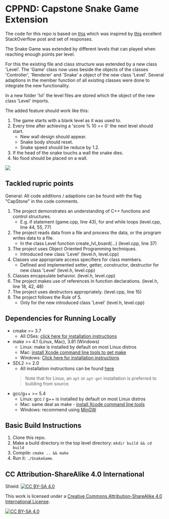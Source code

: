 # CPPND: Capstone Snake Game Extension

The code for this repo is based on [this](https://github.com/udacity/CppND-Capstone-Snake-Game) which was inspired by [this](https://codereview.stackexchange.com/questions/212296/snake-game-in-c-with-sdl) excellent StackOverflow post and set of responses.

The Snake Game was extended by different levels that can played when reaching enough points per level.

For this the existing file and class structure was extended by a new class 'Level'.
The 'Game' class now uses beside the objects of the classes 'Controller', 'Renderer' and 'Snake' a object of the new class 'Level'.
Several adaptions in the member function of all existing classes were done to integrate the new functionality.

In a new folder 'lvl' the level files are stored which the object of the new class 'Level' imports.

The added feature should work like this:

1. The game starts with a blank level as it was used to.
2. Every time after achieving a 'score % 10 == 0'  the next level should start.
    * New wall design should appear.
    * Snake body should reset.
    * Snake speed should be reduce by 1.2.
3. If the head of the snake touchs a wall the snake dies.
4. No food should be placed on a wall.

<img src="snake_game.gif"/>

## Tackled rupric points

General: All code additions / adaptions can be found with the flag "CapStone" in the code comments.

1. The project demonstrates an understanding of C++ functions and control structures.
    * E.g. if statement (game.cpp, line 43), for and while loops (level.cpp, line 44, 55, 77)
2. The project reads data from a file and process the data, or the program writes data to a file.
    * In the class Level function create_lvl_board(...) (level.cpp, line 37)
3. The project uses Object Oriented Programming techniques.
    * Introduced new class 'Level' (level.h, level.cpp)
4. Classes use appropriate access specifiers for class members.
    * Defined and implemented setter, getter, constructor, destructor for new class 'Level' (level.h, level.cpp)
5. Classes encapsulate behavior. (level.h, level.cpp)
6. The project makes use of references in function declarations. (level.h, line 18, 42, 48)
7. The project uses destructors appropriately. (level.cpp, line 15)
8. The project follows the Rule of 5.
    * Only for the new introduced class 'Level' (level.h, level.cpp)

## Dependencies for Running Locally
* cmake >= 3.7
  * All OSes: [click here for installation instructions](https://cmake.org/install/)
* make >= 4.1 (Linux, Mac), 3.81 (Windows)
  * Linux: make is installed by default on most Linux distros
  * Mac: [install Xcode command line tools to get make](https://developer.apple.com/xcode/features/)
  * Windows: [Click here for installation instructions](http://gnuwin32.sourceforge.net/packages/make.htm)
* SDL2 >= 2.0
  * All installation instructions can be found [here](https://wiki.libsdl.org/Installation)
  >Note that for Linux, an `apt` or `apt-get` installation is preferred to building from source.
* gcc/g++ >= 5.4
  * Linux: gcc / g++ is installed by default on most Linux distros
  * Mac: same deal as make - [install Xcode command line tools](https://developer.apple.com/xcode/features/)
  * Windows: recommend using [MinGW](http://www.mingw.org/)

## Basic Build Instructions

1. Clone this repo.
2. Make a build directory in the top level directory: `mkdir build && cd build`
3. Compile: `cmake .. && make`
4. Run it: `./SnakeGame`.

## CC Attribution-ShareAlike 4.0 International

Shield: [![CC BY-SA 4.0][cc-by-sa-shield]][cc-by-sa]

This work is licensed under a
[Creative Commons Attribution-ShareAlike 4.0 International License][cc-by-sa].

[![CC BY-SA 4.0][cc-by-sa-image]][cc-by-sa]

[cc-by-sa]: http://creativecommons.org/licenses/by-sa/4.0/
[cc-by-sa-image]: https://licensebuttons.net/l/by-sa/4.0/88x31.png
[cc-by-sa-shield]: https://img.shields.io/badge/License-CC%20BY--SA%204.0-lightgrey.svg
